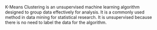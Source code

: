 K-Means Clustering is an unsupervised machine learning
algorithm designed to group data effectively for analysis.
It is a commonly used method in data mining for statistical research.
It is unsupervised because there is no need to label the
data for the algorithm.
